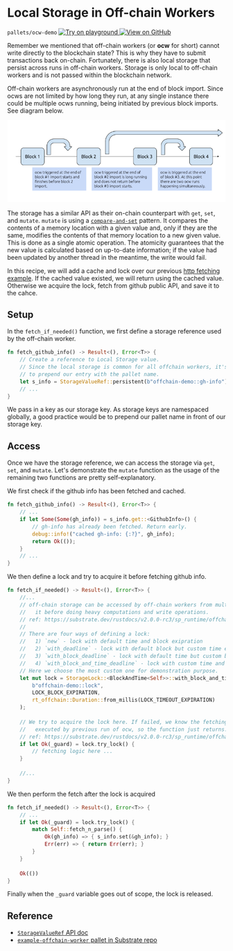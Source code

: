 # Local Storage in Off-chain Workers

`pallets/ocw-demo`
[
	![Try on playground](https://img.shields.io/badge/Playground-Try%20it!-brightgreen?logo=Parity%20Substrate)
](https://playground-staging.substrate.dev/?deploy=recipes&files=%2Fhome%2Fsubstrate%2Fworkspace%2Fpallets%ocw-demo%2Fsrc%2Flib.rs)
[
	![View on GitHub](https://img.shields.io/badge/Github-View%20Code-brightgreen?logo=github)
](https://github.com/substrate-developer-hub/recipes/tree/master/pallets/ocw-demo/src/lib.rs)

Remember we mentioned that off-chain workers (or **ocw** for short) cannot write directly to the
blockchain state? This is why they have to submit transactions back on-chain. Fortunately, there is
also local storage that persist across runs in off-chain workers. Storage is only local to off-chain
workers and is not passed within the blockchain network.

Off-chain workers are asynchronously run at the end of block import. Since ocws are not limited by how
long they run, at any single instance there could be multiple ocws running, being initiated by previous
block imports. See diagram below.

![More than one off-chain workers at a single instance](../img/multiple-ocws.png)

The storage has a similar API as their on-chain counterpart with `get`, `set`, and `mutate`. `mutate` is
using a [`compare-and-set`](https://en.wikipedia.org/wiki/Compare-and-swap) pattern. It compares the
contents of a memory location with a given value and, only if they are the same, modifies the
contents of that memory location to a new given value. This is done as a single atomic operation.
The atomicity guarantees that the new value is calculated based on up-to-date information; if the
value had been updated by another thread in the meantime, the write would fail.

In this recipe, we will add a cache and lock over our previous
[http fetching example](./http-json.md). If the cached value existed, we will return using the
cached value. Otherwise we acquire the lock, fetch from github public API, and save it to the cahce.

## Setup

In the `fetch_if_needed()` function, we first define a storage reference used by the off-chain
worker.

```rust
fn fetch_github_info() -> Result<(), Error<T>> {
	// Create a reference to Local Storage value.
	// Since the local storage is common for all offchain workers, it's a good practice
	// to prepend our entry with the pallet name.
	let s_info = StorageValueRef::persistent(b"offchain-demo::gh-info");
	// ...
}
```

We pass in a key as our storage key. As storage keys are namespaced globally, a good practice
would be to prepend our pallet name in front of our storage key.

## Access

Once we have the storage reference, we can access the storage via `get`, `set`, and `mutate`. Let's
demonstrate the `mutate` function as the usage of the remaining two functions are pretty
self-explanatory.

We first check if the github info has been fetched and cached.

```rust
fn fetch_github_info() -> Result<(), Error<T>> {
	// ...
	if let Some(Some(gh_info)) = s_info.get::<GithubInfo>() {
		// gh-info has already been fetched. Return early.
		debug::info!("cached gh-info: {:?}", gh_info);
		return Ok(());
	}
	// ...
}
```

We then define a lock and try to acquire it before fetching github info.

```rust
fn fetch_if_needed() -> Result<(), Error<T>> {
	//...
	// off-chain storage can be accessed by off-chain workers from multiple runs, so we want to lock
	//   it before doing heavy computations and write operations.
	// ref: https://substrate.dev/rustdocs/v2.0.0-rc3/sp_runtime/offchain/storage_lock/index.html
	//
	// There are four ways of defining a lock:
	//   1) `new` - lock with default time and block exipration
	//   2) `with_deadline` - lock with default block but custom time exipration
	//   3) `with_block_deadline` - lock with default time but custom block exipration
	//   4) `with_block_and_time_deadline` - lock with custom time and block exipration
	// Here we choose the most custom one for demonstration purpose.
	let mut lock = StorageLock::<BlockAndTime<Self>>::with_block_and_time_deadline(
		b"offchain-demo::lock",
		LOCK_BLOCK_EXPIRATION,
		rt_offchain::Duration::from_millis(LOCK_TIMEOUT_EXPIRATION)
	);

	// We try to acquire the lock here. If failed, we know the fetching logic inside is being
	//   executed by previous run of ocw, so the function just returns.
	// ref: https://substrate.dev/rustdocs/v2.0.0-rc3/sp_runtime/offchain/storage_lock/struct.StorageLock.html#method.try_lock
	if let Ok(_guard) = lock.try_lock() {
		// fetching logic here ...
	}

	//...
}
```

We then perform the fetch after the lock is acquired

```rust
fn fetch_if_needed() -> Result<(), Error<T>> {
	// ...
	if let Ok(_guard) = lock.try_lock() {
		match Self::fetch_n_parse() {
			Ok(gh_info) => { s_info.set(&gh_info); }
			Err(err) => { return Err(err); }
		}
	}

	Ok(())
}
```

Finally when the `_guard` variable goes out of scope, the lock is released.

## Reference

-   [`StorageValueRef` API doc](https://substrate.dev/rustdocs/v2.0.0/sp_runtime/offchain/storage/struct.StorageValueRef.html)
-   [`example-offchain-worker` pallet in Substrate repo](https://github.com/paritytech/substrate/tree/master/frame/example-offchain-worker)
